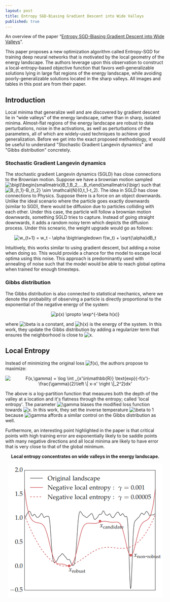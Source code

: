 ```yaml
---
layout: post
title: Entropy SGD-Biasing Gradient Descent into Wide Valleys
published: true
---
```


An overview of the paper “[Entropy SGD-Biasing Gradient Descent into Wide Valleys](https://arxiv.org/pdf/1810.12081.pdf)”.
<!--break-->
This paper proposes a new optimization algorithm called Entropy-SGD for training deep neural networks that is motivated by the local geometry of the energy landscape. The authors leverage upon this observation to construct a local-entropy-based objective function that favors well-generalizable solutions lying in large flat regions
of the energy landscape, while avoiding poorly-generalizable solutions located in the sharp valleys. All images and tables in this post are from their paper.

## Introduction

Local minima that generalize well and are discovered by gradient descent lie in “wide valleys” of the energy landscape, rather than in sharp, isolated minima. Almost-flat regions of the energy landscape are robust to data perturbations, noise in the activations, as well as perturbations of the parameters, all of which are widely-used techniques to achieve good generalization. Before we get into the exact proposed methodology, it would be useful to understand "Stochastic Gradient Langevin dynamics" and "Gibbs distribution" concretely.

### Stochastic Gradient Langevin dynamics

The stochastic gradient Langevin dynamics (SGLD) has close connections to the Brownian motion. Suppose we have a brownian motion sampled <img src="https://latex.codecogs.com/svg.latex?\bigl(\begin{smallmatrix}B_1,B_2,...,B_n\end{smallmatrix}\bigr)" title="\bigl(\begin{smallmatrix}B_1,B_2,...,B_n\end{smallmatrix}\bigr)" /> such that <img src="https://latex.codecogs.com/svg.latex?B_{t_1}-B_{t_2} \sim \mathcal{N}(0,t_1-t_2)" title="B_{t_1}-B_{t_2} \sim \mathcal{N}(0,t_1-t_2)" />.
The idea in SGLD has close connections to Physics. Suppose there is a force on an object downwards. Unlike the ideal scenario where the particle goes exactly downwards (similar to SGD), there would be diffusion due to particles colliding with each other. Under this case, the particle will follow a brownian motion downwards, something SGLD tries to capture. Instead of going straight downwards, it adds a random noisy term which depicts the diffusion process. Under this scneario, the weight upgrade would go as follows:

<p align="center">
<img src="https://latex.codecogs.com/svg.latex?w_{t+1} = w_t - \alpha \bigtriangledown f(w_t) + \sqrt{\alpha}dB_t" title="w_{t+1} = w_t - \alpha \bigtriangledown f(w_t) + \sqrt{\alpha}dB_t" />
</p>

Intuitively, this works similar to using gradient descent, but adding a noise when doing so. This would provide a chance for the model to escape local optima using this noise. This approach is predominantly used with annealing of noise such that the model would be able to reach global optima when trained for enough timesteps.

### Gibbs distribution

The Gibbs distribution is also connected to statistical mechanics, where we denote the probability of observing a particle is directly proportional to the exponential of the negative energy of the system:

<p align="center">
<img src="https://latex.codecogs.com/svg.latex?p(x) \propto \exp^{-\beta h(x)}" title="p(x) \propto \exp^{-\beta h(x)}" />
</p>

where <img src="https://latex.codecogs.com/svg.latex?-\beta" title="\beta" /> is a constant, and <img src="https://latex.codecogs.com/svg.latex?h(x)" title="h(x)" /> is the energy of the system. In this work, they update the Gibbs distribution by adding a regularizer term that ensures the neighborhood is close to <img src="https://latex.codecogs.com/svg.latex?x" title="x" />.


## Local Entropy

Instead of minimizing the original loss <img src="https://latex.codecogs.com/svg.latex?f(x)" title="f(x)" />, the authors propose to maximize:

<p align="center">
<img src="https://latex.codecogs.com/svg.latex?F(x,\gamma) = \log \int _{x'\in\mathbb{R}} \text{exp}(-f(x')-\frac{\gamma}{2}\left \| x-x' \right \|_2^2)dx'" title="F(x,\gamma) = \log \int _{x'\in\mathbb{R}} \text{exp}(-f(x')-\frac{\gamma}{2}\left \| x-x' \right \|_2^2)dx'" />
</p>

The above is a log-partition function that measures both the depth of the valley at a location and it's flatness through the entropy; called 'local entropy'. The parameter <img src="https://latex.codecogs.com/svg.latex?\gamma" title="\gamma" /> biases the modified loss function towards <img src="https://latex.codecogs.com/svg.latex?x" title="x" />. In this work, they set the inverse temperature <img src="https://latex.codecogs.com/svg.latex?\beta" title="\beta" /> to 1 because <img src="https://latex.codecogs.com/svg.latex?\gamma" title="\gamma" /> affords a similar control on the Gibbs distribution as well.


Furthermore, an interesting point highlighted in the paper is that critical points with high training error are exponentially likely to be saddle points with many negative directions and all local minima are likely to have error that is very close to that of the global minimum.

<p align="center">
<b> Local entropy concentrates on wide valleys in the energy landscape.</b>
</p>
<p align="center">
<img src="/assets/Papers/5/Figure-6.png?raw=true" alt="Figure 1"/>
</p>
